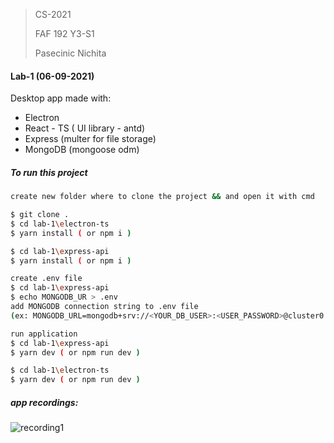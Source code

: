 > CS-2021
>
> FAF 192 Y3-S1
>
> Pasecinic Nichita



#### Lab-1 (06-09-2021)

Desktop app made with:

- Electron 
- React - TS ( UI library - antd)
- Express (multer for file storage)
- MongoDB (mongoose odm)

##### To run this project

```bash
create new folder where to clone the project && and open it with cmd

$ git clone .
$ cd lab-1\electron-ts 
$ yarn install ( or npm i )

$ cd lab-1\express-api
$ yarn install ( or npm i )

create .env file
$ cd lab-1\express-api
$ echo MONGODB_UR > .env
add MONGODB connection string to .env file
(ex: MONGODB_URL=mongodb+srv://<YOUR_DB_USER>:<USER_PASSWORD>@cluster0.ccfyk.mongodb.net/cs-faf?retryWrites=true&w=majority)

run application
$ cd lab-1\express-api
$ yarn dev ( or npm run dev )

$ cd lab-1\electron-ts
$ yarn dev ( or npm run dev )
```



##### app recordings:

![recording1](recordings\recording1.gif)
